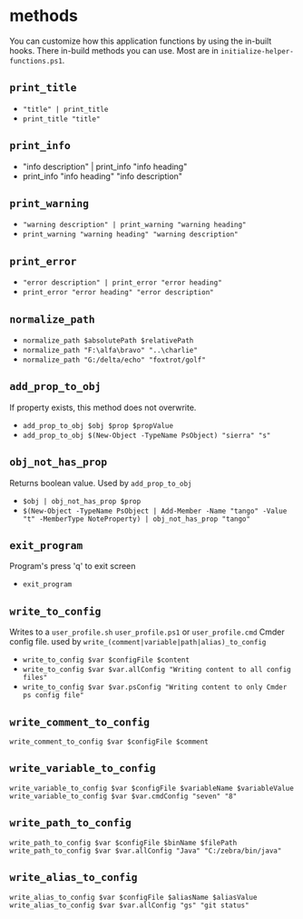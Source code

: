 # methods

You can customize how this application functions by using the in-built hooks. There in-build methods you can use. Most are in `initialize-helper-functions.ps1`.

## `print_title`

- `"title" | print_title`
- `print_title "title"`

## `print_info`

- "info description" | print_info "info heading"
- print_info "info heading" "info description"

## `print_warning`

- `"warning description" | print_warning "warning heading"`
- `print_warning "warning heading" "warning description"`

## `print_error`

- `"error description" | print_error "error heading"`
- `print_error "error heading" "error description"`

## `normalize_path`

- `normalize_path $absolutePath $relativePath`
- `normalize_path "F:\alfa\bravo" "..\charlie"`
- `normalize_path "G:/delta/echo" "foxtrot/golf"`

## `add_prop_to_obj`

If property exists, this method does not overwrite.

- `add_prop_to_obj $obj $prop $propValue`
- `add_prop_to_obj $(New-Object -TypeName PsObject) "sierra" "s"`

## `obj_not_has_prop`

Returns boolean value. Used by `add_prop_to_obj`

- `$obj | obj_not_has_prop $prop`
- `$(New-Object -TypeName PsObject | Add-Member -Name "tango" -Value "t" -MemberType NoteProperty) | obj_not_has_prop "tango"`

## `exit_program`

Program's press 'q' to exit screen

- `exit_program`

## `write_to_config`

Writes to a `user_profile.sh` `user_profile.ps1` or `user_profile.cmd` Cmder config file. used by `write_(comment|variable|path|alias)_to_config`

- `write_to_config $var $configFile $content`
- `write_to_config $var $var.allConfig "Writing content to all config files"`
- `write_to_config $var $var.psConfig "Writing content to only Cmder ps config file"`

## `write_comment_to_config`

`write_comment_to_config $var $configFile $comment`

## `write_variable_to_config`

`write_variable_to_config $var $configFile $variableName $variableValue`
`write_variable_to_config $var $var.cmdConfig "seven" "8"` 

## `write_path_to_config`

`write_path_to_config $var $configFile $binName $filePath`
`write_path_to_config $var $var.allConfig "Java" "C:/zebra/bin/java"`

## `write_alias_to_config`

`write_alias_to_config $var $configFile $aliasName $aliasValue`
`write_alias_to_config $var $var.allConfig "gs" "git status"`
